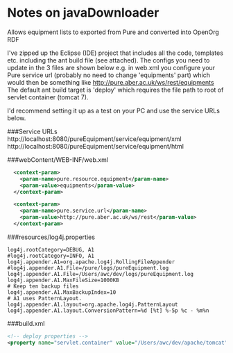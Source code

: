 # Notes on javaDownloader

Allows equipment lists to exported from Pure and converted into OpenOrg RDF

I've zipped up the Eclipse (IDE) project that includes all the code, templates etc. including the ant build file (see attached).
The configs you need to update in the 3 files are shown below e.g. in web.xml you configure your Pure service url (probably no need to change 'equipments' part) which would then be something like http://pure.aber.ac.uk/ws/rest/equipments
The default ant build target is 'deploy' which requires the file path to root of servlet container (tomcat 7).

I'd recommend setting it up as a test on your PC and use the service URLs below.

###Service URLs
http://localhost:8080/pureEquipment/service/equipment/xml
http://localhost:8080/pureEquipment/service/equipment/html


###webContent/WEB-INF/web.xml
```xml
  <context-param>
    <param-name>pure.resource.equipment</param-name>
    <param-value>equipments</param-value>
  </context-param>

  <context-param>
    <param-name>pure.service.url</param-name>
    <param-value>http://pure.aber.ac.uk/ws/rest</param-value>
  </context-param>
```

###resources/log4j.properties
```
log4j.rootCategory=DEBUG, A1
#log4j.rootCategory=INFO, A1
log4j.appender.A1=org.apache.log4j.RollingFileAppender
#log4j.appender.A1.File=/pure/logs/pureEquipment.log
log4j.appender.A1.File=/Users/awc/dev/logs/pureEquipment.log
log4j.appender.A1.MaxFileSize=1000KB
# Keep ten backup files
log4j.appender.A1.MaxBackupIndex=10
# A1 uses PatternLayout.
log4j.appender.A1.layout=org.apache.log4j.PatternLayout
log4j.appender.A1.layout.ConversionPattern=%d [%t] %-5p %c - %m%n
```

###build.xml
```xml
<!-- deploy properties -->
<property name="servlet.container" value="/Users/awc/dev/apache/tomcat"/>
````
